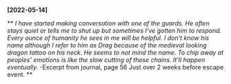 **[2022-05-14]**

**
*I have started making conversation with one of the guards. He often stays quiet or tells me to shut up but sometimes I've gotten him to respond. Every ounce of humanity he sees in me will be helpful. I don't know his name although I refer to him as Drag because of the medieval looking dragon tattoo on his neck. He seems to not mind the name. To chip away at peoples' emotions is like the slow cutting of these chains. It'll happen eventually.*
-Excerpt from journal, page 56
Just over 2 weeks before escape event. 
**